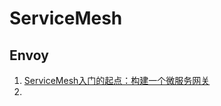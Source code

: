 # ServiceMesh

## Envoy
1. [ServiceMesh入门的起点：构建一个微服务网关](https://cloud.tencent.com/developer/article/1634119)
2. 
